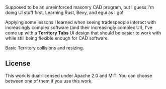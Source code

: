 Supposed to be an unreinforced masonry CAD program, but I guess I'm doing UI stuff first. Learning Rust, Bevy, and egui as I go!

Applying some lessons I learned when seeing tradespeople interact with increasingly complex software (and their increasingly complex UI), I've come up with a **Territory Tabs** UI design that should be easier to work with while still being flexible enough for CAD software.

Basic Territory collisions and resizing.




## License

This work is dual-licensed under Apache 2.0 and MIT.
You can choose between one of them if you use this work.
